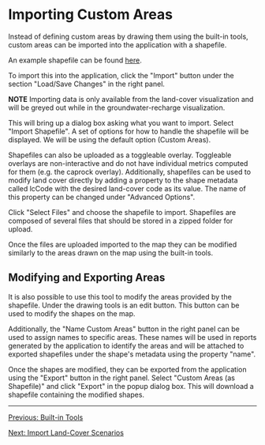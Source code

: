 
# Importing Custom Areas

Instead of defining custom areas by drawing them using the built-in tools, custom areas can be imported into the application with a shapefile.

An example shapefile can be found [here](https://github.com/ikewai/HIGRE-workshop/blob/main/assets/area_data.zip).

To import this into the application, click the "Import" button under the section "Load/Save Changes" in the right panel.

**NOTE** Importing data is only available from the land-cover visualization and will be greyed out while in the groundwater-recharge visualization.

This will bring up a dialog box asking what you want to import. Select "Import Shapefile". A set of options for how to handle the shapefile will be displayed. We will be using the default option (Custom Areas).

Shapefiles can also be uploaded as a toggleable overlay. Toggleable overlays are non-interactive and do not have individual metrics computed for them (e.g. the caprock overlay). Additionally, shapefiles can be used to modify land cover directly by adding a property to the shape metadata called lcCode with the desired land-cover code as its value. The name of this property can be changed under "Advanced Options".

Click "Select Files" and choose the shapefile to import. Shapefiles are composed of several files that should be stored in a zipped folder for upload.

Once the files are uploaded imported to the map they can be modified similarly to the areas drawn on the map using the built-in tools.

## Modifying and Exporting Areas

It is also possible to use this tool to modify the areas provided by the shapefile. Under the drawing tools is an edit button. This button can be used to modify the shapes on the map.

Additionally, the "Name Custom Areas" button in the right panel can be used to assign names to specific areas. These names will be used in reports generated by the application to identify the areas and will be attached to exported shapefiles under the shape's metadata using the property "name".

Once the shapes are modified, they can be exported from the application using the "Export" button in the right panel. Select "Custom Areas (as Shapefile)" and click "Export" in the popup dialog box. This will download a shapefile containing the modified shapes.

---

[Previous: Built-in Tools](./2_native_tools.md)

[Next: Import Land-Cover Scenarios](./4_import_lc.md)